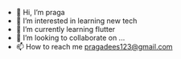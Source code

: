 - 👋 Hi, I’m praga
- 👀 I’m interested in learning new tech
- 🌱 I’m currently learning flutter
- 💞️ I’m looking to collaborate on ...
- 📫 How to reach me pragadees123@gmail.com

<!---
viswanpr/viswanpr is a ✨ special ✨ repository because its `README.md` (this file) appears on your GitHub profile.
You can click the Preview link to take a look at your changes.
--->
